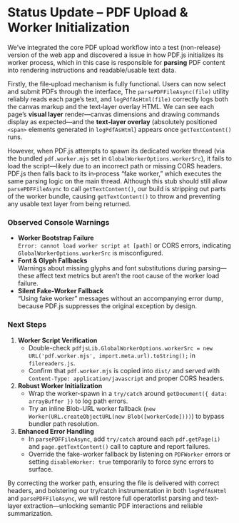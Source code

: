 # Status Update – PDF Upload & Worker Initialization

We’ve integrated the core PDF upload workflow into a test (non-release) version of the web app and discovered a issue in how PDF.js initializes its worker process, which in this case is responsible for **parsing** PDF content into rendering instructions and readable/usable text data.

Firstly, the file‐upload mechanism is fully functional. Users can now select and submit PDFs through the interface, The `parsePDFFileAsync(file)` utility reliably reads each page’s text, and `logPdfAsHtml(file)` correctly logs both the canvas markup and the text‐layer overlay HTML. We can see each page’s **visual layer** render—canvas dimensions and drawing commands display as expected—and the **text‐layer overlay** (absolutely positioned `<span>` elements generated in `logPdfAsHtml`) appears once `getTextContent()` runs.

However, when PDF.js attempts to spawn its dedicated worker thread (via the bundled `pdf.worker.mjs` set in `GlobalWorkerOptions.workerSrc`), it fails to load the script—likely due to an incorrect path or missing CORS headers. PDF.js then falls back to its in‐process “fake worker,” which executes the same parsing logic on the main thread. Although this stub should still allow `parsePDFFileAsync` to call `getTextContent()`, our build is stripping out parts of the worker bundle, causing `getTextContent()` to throw and preventing any usable text layer from being returned.

### Observed Console Warnings

- **Worker Bootstrap Failure**  
  `Error: cannot load worker script at [path]` or CORS errors, indicating `GlobalWorkerOptions.workerSrc` is misconfigured.  
- **Font & Glyph Fallbacks**  
  Warnings about missing glyphs and font substitutions during parsing—these affect text metrics but aren’t the root cause of the worker load failure.  
- **Silent Fake‐Worker Fallback**  
  “Using fake worker” messages without an accompanying error dump, because PDF.js suppresses the original exception by design.

### Next Steps

1. **Worker Script Verification**  
   - Double-check `pdfjsLib.GlobalWorkerOptions.workerSrc = new URL('pdf.worker.mjs', import.meta.url).toString();` in `filereaders.js`.  
   - Confirm that `pdf.worker.mjs` is copied into `dist/` and served with `Content-Type: application/javascript` and proper CORS headers.  
2. **Robust Worker Initialization**  
   - Wrap the worker-spawn in a `try/catch` around `getDocument({ data: arrayBuffer })` to log path errors.  
   - Try an inline Blob-URL worker fallback (`new Worker(URL.createObjectURL(new Blob([workerCode])))`) to bypass bundler path resolution.  
3. **Enhanced Error Handling**  
   - In `parsePDFFileAsync`, add `try/catch` around each `pdf.getPage(i)` and `page.getTextContent()` call to capture and report failures.  
   - Override the fake-worker fallback by listening on `PDFWorker` errors or setting `disableWorker: true` temporarily to force sync errors to surface.

By correcting the worker path, ensuring the file is delivered with correct headers, and bolstering our try/catch instrumentation in both `logPdfAsHtml` and `parsePDFFileAsync`, we will restore full operatorlist parsing and text‐layer extraction—unlocking semantic PDF interactions and reliable summarization.
